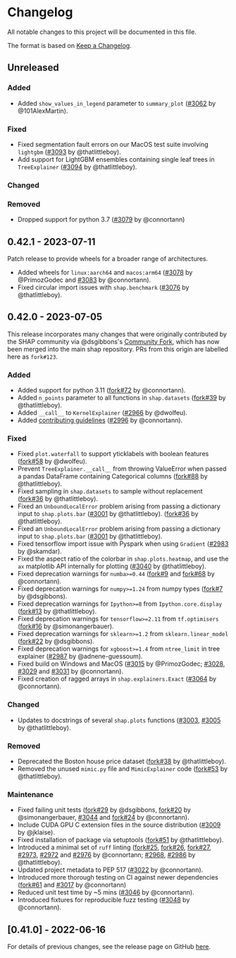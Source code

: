 # Changelog

All notable changes to this project will be documented in this file.

The format is based on [Keep a Changelog](https://keepachangelog.com/en/1.0.0/).

## Unreleased
<!--Changes from new PRs should be put in this section-->

### Added

- Added `show_values_in_legend` parameter to `summary_plot`
  ([#3062](https://github.com/slundberg/shap/pull/3062) by @101AlexMartin).

### Fixed

- Fixed segmentation fault errors on our MacOS test suite involving `lightgbm`
  ([#3093](https://github.com/slundberg/shap/pull/3093) by @thatlittleboy).
- Add support for LightGBM ensembles containing single leaf trees in `TreeExplainer`
  ([#3094](https://github.com/slundberg/shap/pull/3094) by @thatlittleboy).

### Changed

### Removed

- Dropped support for python 3.7 ([#3079](https://github.com/slundberg/shap/pull/3079) by @connortann)

## 0.42.1 - 2023-07-11

Patch release to provide wheels for a broader range of architectures.

- Added wheels for `linux:aarch64` and `macos:arm64`
  ([#3078](https://github.com/slundberg/shap/pull/3078) by @PrimozGodec and
  [#3083](https://github.com/slundberg/shap/pull/3083) by @connortann).
- Fixed circular import issues with `shap.benchmark`
  ([#3076](https://github.com/slundberg/shap/pull/3076) by @thatlittleboy).

## 0.42.0 - 2023-07-05

This release incorporates many changes that were originally contributed by the SHAP
community via @dsgibbons's [Community Fork][fork], which has now been merged
into the main shap repository. PRs from this origin are labelled here as `fork#123`.

[fork]: https://github.com/slundberg/shap/discussions/2942

### Added

- Added support for python 3.11
  ([fork#72](https://github.com/dsgibbons/shap/pull/72) by @connortann).
- Added `n_points` parameter to all functions in `shap.datasets`
  ([fork#39](https://github.com/dsgibbons/shap/pull/39) by @thatlittleboy).
- Added `__call__` to `KernelExplainer`
  ([#2966](https://github.com/slundberg/shap/pull/2966) by @dwolfeu).
- Added [contributing guidelines][contrib-guide]
  ([#2996](https://github.com/slundberg/shap/pull/2996) by @connortann).

[contrib-guide]: [https://github.com/slundberg/shap/blob/master/CONTRIBUTING.md]

### Fixed

- Fixed `plot.waterfall` to support yticklabels with boolean features
  ([fork#58](https://github.com/dsgibbons/shap/pull/58) by @dwolfeu).
- Prevent `TreeExplainer.__call__` from throwing ValueError when passed a pandas
  DataFrame containing Categorical columns
  ([fork#88](https://github.com/dsgibbons/shap/pull/88) by @thatlittleboy).
- Fixed sampling in `shap.datasets` to sample without replacement
  ([fork#36](https://github.com/dsgibbons/shap/pull/36) by @thatlittleboy).
- Fixed an `UnboundLocalError` problem arising from passing a dictionary input to `shap.plots.bar`
  ([#3001](https://github.com/slundberg/shap/pull/3001) by @thatlittleboy).
  ([fork#36](https://github.com/dsgibbons/shap/pull/36) by @thatlittleboy).
- Fixed an `UnboundLocalError` problem arising from passing a dictionary input
  to `shap.plots.bar`
  ([#3001](https://github.com/slundberg/shap/pull/3000) by @thatlittleboy).
- Fixed tensorflow import issue with Pyspark when using `Gradient`
  ([#2983](https://github.com/slundberg/shap/pull/2983) by @skamdar).
- Fixed the aspect ratio of the colorbar in `shap.plots.heatmap`, and use the
  `ax` matplotlib API internally for plotting
  ([#3040](https://github.com/slundberg/shap/pull/3040) by @thatlittleboy).
- Fixed deprecation warnings for `numba>=0.44`
  ([fork#9](https://github.com/dsgibbons/shap/pull/9) and
  [fork#68](https://github.com/dsgibbons/shap/pull/68) by @connortann).
- Fixed deprecation warnings for `numpy>=1.24` from numpy types
  ([fork#7](https://github.com/dsgibbons/shap/pull/7) by @dsgibbons).
- Fixed deprecation warnings for `Ipython>=8` from `Ipython.core.display`
  ([fork#13](https://github.com/dsgibbons/shap/pull/13) by @thatlittleboy).
- Fixed deprecation warnings for `tensorflow>=2.11` from `tf.optimisers`
  ([fork#16](https://github.com/dsgibbons/shap/pull/16) by @simonangerbauer).
- Fixed deprecation warnings for `sklearn>=1.2` from `sklearn.linear_model`
  ([fork#22](https://github.com/dsgibbons/shap/pull/22) by @dsgibbons).
- Fixed deprecation warnings for `xgboost>=1.4` from `ntree_limit` in tree explainer
  ([#2987](https://github.com/slundberg/shap/pull/2987) by @adnene-guessoum).
- Fixed build on Windows and MacOS
  ([#3015](https://github.com/slundberg/shap/pull/3015) by @PrimozGodec;
  [#3028](https://github.com/slundberg/shap/pull/3028),
  [#3029](https://github.com/slundberg/shap/pull/3029) and
  [#3031](https://github.com/slundberg/shap/pull/3031) by @connortann).
- Fixed creation of ragged arrays in `shap.explainers.Exact`
  ([#3064](https://github.com/slundberg/shap/pull/3064) by @connortann).

### Changed

- Updates to docstrings of several `shap.plots` functions
  ([#3003](https://github.com/slundberg/shap/pull/3003),
   [#3005](https://github.com/slundberg/shap/pull/3005) by @thatlittleboy).

### Removed

- Deprecated the Boston house price dataset
  ([fork#38](https://github.com/dsgibbons/shap/pull/38) by @thatlittleboy).
- Removed the unused `mimic.py` file and `MimicExplainer` code
  ([fork#53](https://github.com/dsgibbons/shap/pull/53) by @thatlittleboy).

### Maintenance

- Fixed failing unit tests
  ([fork#29](https://github.com/dsgibbons/shap/pull/29) by @dsgibbons,
   [fork#20](https://github.com/dsgibbons/shap/pull/20) by @simonangerbauer,
   [#3044](https://github.com/slundberg/shap/pull/3044) and
   [fork#24](https://github.com/dsgibbons/shap/pull/24) by @connortann).
- Include CUDA GPU C extension files in the source distribution
  ([#3009](https://github.com/slundberg/shap/pull/3009) by @jklaise).
- Fixed installation of package via setuptools
  ([fork#51](https://github.com/dsgibbons/shap/pull/51) by @thatlittleboy).
- Introduced a minimal set of `ruff` linting
  ([fork#25](https://github.com/dsgibbons/shap/pull/25),
   [fork#26](https://github.com/dsgibbons/shap/pull/26),
   [fork#27](https://github.com/dsgibbons/shap/pull/27),
   [#2973](https://github.com/slundberg/shap/pull/2973),
   [#2972](https://github.com/slundberg/shap/pull/2972) and
   [#2976](https://github.com/slundberg/shap/pull/2976) by @connortann;
   [#2968](https://github.com/slundberg/shap/pull/2968),
   [#2986](https://github.com/slundberg/shap/pull/2986) by @thatlittleboy).
- Updated project metadata to PEP 517
  ([#3022](https://github.com/slundberg/shap/pull/3022) by @connortann).
- Introduced more thorough testing on CI against newer dependencies
  ([fork#61](https://github.com/dsgibbons/shap/pull/61) and
   [#3017](https://github.com/slundberg/shap/pull/3017)
  by @connortann)
- Reduced unit test time by ~5 mins
  ([#3046](https://github.com/slundberg/shap/pull/3046) by @connortann).
- Introduced fixtures for reproducible fuzz testing
  ([#3048](https://github.com/slundberg/shap/pull/3048) by @connortann).


## [0.41.0] - 2022-06-16

For details of previous changes, see the release page on GitHub
[here](https://github.com/slundberg/shap/releases).

